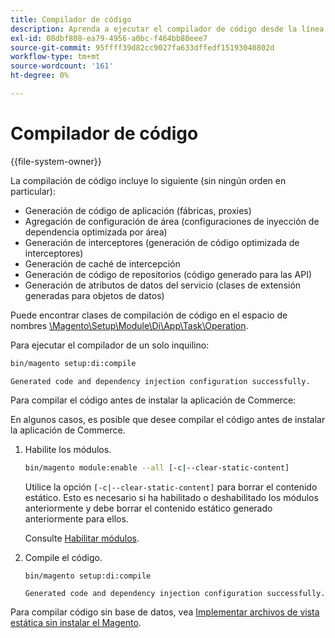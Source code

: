 ```yaml
---
title: Compilador de código
description: Aprenda a ejecutar el compilador de código desde la línea de comandos.
exl-id: 08dbf808-ea79-4956-a0bc-f464bb80eee7
source-git-commit: 95ffff39d82cc9027fa633dffedf15193040802d
workflow-type: tm+mt
source-wordcount: '161'
ht-degree: 0%

---
```


# Compilador de código

{{file-system-owner}}

La compilación de código incluye lo siguiente (sin ningún orden en particular):

- Generación de código de aplicación (fábricas, proxies)
- Agregación de configuración de área (configuraciones de inyección de dependencia optimizada por área)
- Generación de interceptores (generación de código optimizada de interceptores)
- Generación de caché de intercepción
- Generación de código de repositorios (código generado para las API)
- Generación de atributos de datos del servicio (clases de extensión generadas para objetos de datos)

Puede encontrar clases de compilación de código en el espacio de nombres [\Magento\Setup\Module\Di\App\Task\Operation][operation].

Para ejecutar el compilador de un solo inquilino:

```bash
bin/magento setup:di:compile
```

```terminal
Generated code and dependency injection configuration successfully.
```

Para compilar el código antes de instalar la aplicación de Commerce:

En algunos casos, es posible que desee compilar el código antes de instalar la aplicación de Commerce.

1. Habilite los módulos.

   ```bash
   bin/magento module:enable --all [-c|--clear-static-content]
   ```

   Utilice la opción `[-c|--clear-static-content]` para borrar el contenido estático. Esto es necesario si ha habilitado o deshabilitado los módulos anteriormente y debe borrar el contenido estático generado anteriormente para ellos.

   Consulte [Habilitar módulos](../../installation/tutorials/manage-modules.md).

1. Compile el código.

   ```bash
   bin/magento setup:di:compile
   ```

   ```terminal
   Generated code and dependency injection configuration successfully.
   ```

Para compilar código sin base de datos, vea [Implementar archivos de vista estática sin instalar el Magento](../cli/static-view-file-deployment.md).

<!-- link definitions -->

[operation]: https://github.com/magento/magento2/blob/2.4/setup/src/Magento/Setup/Module/Di/App/Task/Operation
